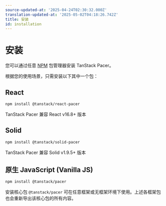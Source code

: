 ```yaml
---
source-updated-at: '2025-04-24T02:30:32.000Z'
translation-updated-at: '2025-05-02T04:18:26.742Z'
title: 安装
id: installation
---
```

# 安装

您可以通过任意 [NPM](https://npmjs.com) 包管理器安装 TanStack Pacer。

根据您的使用场景，只需安装以下其中一个包：

## React

```sh
npm install @tanstack/react-pacer
```

TanStack Pacer 兼容 React v16.8+ 版本

## Solid

```sh
npm install @tanstack/solid-pacer
```

TanStack Pacer 兼容 Solid v1.9.5+ 版本

## 原生 JavaScript (Vanilla JS)

```sh
npm install @tanstack/pacer
```

安装核心包 `@tanstack/pacer` 可在任意框架或无框架环境下使用。上述各框架包也会重新导出该核心包的所有内容。
